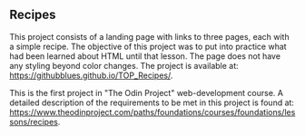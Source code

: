 ## **Recipes**

This project consists of a landing page with links to three pages, each with a simple recipe. The objective of this project was to put into practice what had been learned about HTML until that lesson. The page does not have any styling beyond color changes. 
The project is available at: https://githubblues.github.io/TOP_Recipes/.

This is the first project in "The Odin Project" web-development course. A detailed description of the requirements to be met in this project is found at: https://www.theodinproject.com/paths/foundations/courses/foundations/lessons/recipes.
